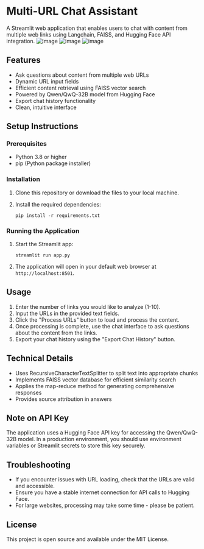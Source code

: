 # Multi-URL Chat Assistant

A Streamlit web application that enables users to chat with content from multiple web links using Langchain, FAISS, and Hugging Face API integration.
![image](https://github.com/user-attachments/assets/26977697-0231-4614-99b7-44137377fe02)
![image](https://github.com/user-attachments/assets/5cfbb381-a2e8-4c4a-925d-c98d4e8cbea2)
![image](https://github.com/user-attachments/assets/32178475-0970-4813-8b8e-ec1d1f5b8436)



## Features

- Ask questions about content from multiple web URLs
- Dynamic URL input fields
- Efficient content retrieval using FAISS vector search
- Powered by Qwen/QwQ-32B model from Hugging Face
- Export chat history functionality
- Clean, intuitive interface

## Setup Instructions

### Prerequisites

- Python 3.8 or higher
- pip (Python package installer)

### Installation

1. Clone this repository or download the files to your local machine.

2. Install the required dependencies:
   ```
   pip install -r requirements.txt
   ```

### Running the Application

1. Start the Streamlit app:
   ```
   streamlit run app.py
   ```

2. The application will open in your default web browser at `http://localhost:8501`.

## Usage

1. Enter the number of links you would like to analyze (1-10).
2. Input the URLs in the provided text fields.
3. Click the "Process URLs" button to load and process the content.
4. Once processing is complete, use the chat interface to ask questions about the content from the links.
5. Export your chat history using the "Export Chat History" button.

## Technical Details

- Uses RecursiveCharacterTextSplitter to split text into appropriate chunks
- Implements FAISS vector database for efficient similarity search
- Applies the map-reduce method for generating comprehensive responses
- Provides source attribution in answers

## Note on API Key

The application uses a Hugging Face API key for accessing the Qwen/QwQ-32B model. In a production environment, you should use environment variables or Streamlit secrets to store this key securely.

## Troubleshooting

- If you encounter issues with URL loading, check that the URLs are valid and accessible.
- Ensure you have a stable internet connection for API calls to Hugging Face.
- For large websites, processing may take some time - please be patient.

## License

This project is open source and available under the MIT License. 
